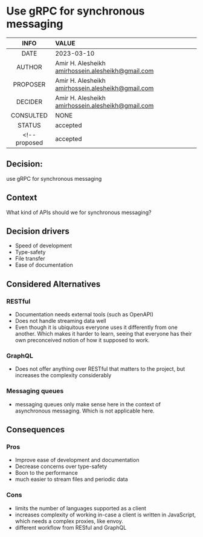 # Use  gRPC for synchronous messaging

|INFO| VALUE|
|:---:|:---|
| DATE | 2023-03-10|
| AUTHOR | Amir H. Alesheikh <amirhossein.alesheikh@gmail.com>|
| PROPOSER | Amir H. Alesheikh <amirhossein.alesheikh@gmail.com>|
| DECIDER | Amir H. Alesheikh <amirhossein.alesheikh@gmail.com>| 
| CONSULTED |NONE|
| STATUS | accepted|
 <!--proposed | accepted | rejected | superseded by <example.adoc> | deprecated-->

## Decision:

use gRPC for synchronous messaging

## Context

What kind of APIs should we for synchronous messaging?

## Decision drivers

- Speed of development
- Type-safety
- File transfer
- Ease of documentation

## Considered Alternatives

### RESTful

- Documentation needs external tools (such as OpenAPI)
- Does not handle streaming data well
- Even though it is ubiquitous everyone uses it differently from one another.
   Which makes it harder to learn, seeing that everyone has their own preconceived notion of how it supposed to work.

### GraphQL

- Does not offer anything over RESTful that matters to the project, but increases the complexity considerably

### Messaging queues

- messaging queues only make sense here in the context of asynchronous messaging. Which is not applicable here.

## Consequences


### Pros

- Improve ease of development and documentation
- Decrease concerns over type-safety
- Boon to the performance
- much easier to stream files and periodic data

### Cons

- limits the number of languages supported as a client
- increases complexity of working in-case a client is written in JavaScript, which needs a complex proxies, like envoy.
- different workflow from RESful and GraphQL

